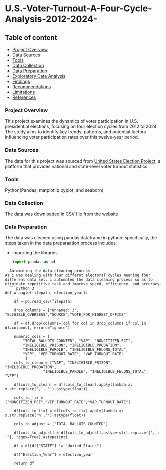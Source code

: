 # U.S.-Voter-Turnout-A-Four-Cycle-Analysis-2012-2024-


## Table of content

- [Project Overview](#project-overview)
- [Data Sources](#data-sources)
- [Tools](#tools)
- [Data Collection](#data-collection)
- [Data Preparation](#data-preparation)
- [Exploratory Data Analysis](#exploratory-data-analysis)
- [Findings](#findings)
- [Recommendations](#recommendations)
- [Limitations](#limitations)
- [References](#references)

### Project Overview
This project examines the dynamics of voter participation in U.S. presidential elections, focusing on four election cycles from 2012 to 2024. The study aims to identify key trends, patterns, and potential factors influencing voter participation rates over this twelve-year period. 

### Data Sources
The data for this project was sourced from [United States Election Project](https://www.electproject.org/), a platform that provides national and state-level voter turnout statistics.

### Tools
Python(Pandas; matplotlib.pyplot; and seaborn)

### Data Collection
The data was downloaded in CSV file from the website

### Data Preparation
The data was cleaned using pandas dataframe in python. specifically, the steps taken in the data preparaation process includes:
- importing the libraries 
  ```python 3
  import pandas as pd
```
- Automating the data cleaning process
As i was dealing with four differnt electoral cycles meaning four different data set, i automated the data cleaning process so as to eliminate repetitive task and improve speed, efficiency, and accuracy.
  ```python 3
def wrangle(filepath, election_year):
    
    df = pd.read_csv(filepath)
    
    drop_columns = ["Unnamed: 3", "ELIGIBLE_OVERSEAS","SOURCE","VOTE_FOR_HIGHEST_OFFICE"]
    
    df = df.drop(columns=[col for col in drop_columns if col in df.columns], errors="ignore")
    
    numeric_cols = [
        "TOTAL_BALLOTS_COUNTED", "VAP", "NONCITIZEN_PCT",
        "INELIGIBLE_PRISON", "INELIGIBLE_PROBATION",
        "INELIGIBLE_PAROLE", "INELIGIBLE_FELONS_TOTAL",
        "VEP", "VEP_TURNOUT_RATE", "VAP_TURNOUT_RATE"
         ]
    cols_to_clean = ["VAP", "INELIGIBLE_PRISON", "INELIGIBLE_PROBATION", 
                 "INELIGIBLE_PAROLE", "INELIGIBLE_FELONS_TOTAL", "VEP"]
    
    df[cols_to_clean] = df[cols_to_clean].apply(lambda x: x.str.replace(',', '').astype(float))
    
    cols_to_fix = ["NONCITIZEN_PCT","VEP_TURNOUT_RATE","VAP_TURNOUT_RATE"]
    
    df[cols_to_fix] = df[cols_to_fix].apply(lambda x: x.str.replace('%','').astype(float))
    
    cols_to_adjust = ["TOTAL_BALLOTS_COUNTED"]
    
    df[cols_to_adjust] = df[cols_to_adjust].astype(str).replace({',': ''}, regex=True).astype(int)
    
    df = df[df["STATE"] != "United States"]
    
    df["Election_Year"] = election_year
    
    return df
```
